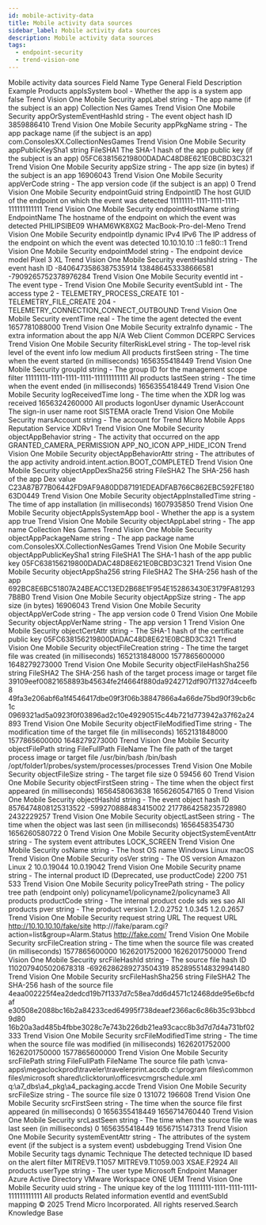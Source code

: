 ```yaml
---
id: mobile-activity-data
title: Mobile activity data sources
sidebar_label: Mobile activity data sources
description: Mobile activity data sources
tags:
  - endpoint-security
  - trend-vision-one
---
```


 Mobile activity data sources Field Name Type General Field Description Example Products appIsSystem bool - Whether the app is a system app false Trend Vision One Mobile Security appLabel string - The app name (if the subject is an app) Collection Nes Games Trend Vision One Mobile Security appOrSystemEventHashId string - The event object hash ID 3859886410 Trend Vision One Mobile Security appPkgName string - The app package name (if the subject is an app) com.ConsolesXX.CollectionNesGames Trend Vision One Mobile Security appPublicKeySha1 string FileSHA1 The SHA-1 hash of the app public key (if the subject is an app) 05FC638156219800DADAC48D8E621E0BCBD3C321 Trend Vision One Mobile Security appSize string - The app size (in bytes) if the subject is an app 16906043 Trend Vision One Mobile Security appVerCode string - The app version code (if the subject is an app) 0 Trend Vision One Mobile Security endpointGuid string EndpointID The host GUID of the endpoint on which the event was detected 11111111-1111-1111-1111-111111111111 Trend Vision One Mobile Security endpointHostName string EndpointName The hostname of the endpoint on which the event was detected PHILIPSIBE09 WHAM6WK8XG2 MacBook-Pro-del-Meno Trend Vision One Mobile Security endpointIp dynamic IPv4 IPv6 The IP address of the endpoint on which the event was detected 10.10.10.10 ::1 fe80::1 Trend Vision One Mobile Security endpointModel string - The endpoint device model Pixel 3 XL Trend Vision One Mobile Security eventHashId string - The event hash ID -8406473586387535914 138486453338666581 -7909265752378976284 Trend Vision One Mobile Security eventId int - The event type - Trend Vision One Mobile Security eventSubId int - The access type 2 - TELEMETRY_PROCESS_CREATE 101 - TELEMETRY_FILE_CREATE 204 - TELEMETRY_CONNECTION_CONNECT_OUTBOUND Trend Vision One Mobile Security eventTime real - The time the agent detected the event 1657781088000 Trend Vision One Mobile Security extraInfo dynamic - The extra information about the app N/A Web Client Common DCERPC Services Trend Vision One Mobile Security filterRiskLevel string - The top-level risk level of the event info low medium All products firstSeen string - The time when the event started (in milliseconds) 1656355418449 Trend Vision One Mobile Security groupId string - The group ID for the management scope filter 11111111-1111-1111-1111-111111111111 All products lastSeen string - The time when the event ended (in milliseconds) 1656355418449 Trend Vision One Mobile Security logReceivedTime long - The time when the XDR log was received 1656324260000 All products logonUser dynamic UserAccount The sign-in user name root SISTEMA oracle Trend Vision One Mobile Security marsAccount string - The account for Trend Micro Mobile Apps Reputation Service XDRv1 Trend Vision One Mobile Security objectAppBehavior string - The activity that occurred on the app GRANTED_CAMERA_PERMISSION APP_NO_ICON APP_HIDE_ICON Trend Vision One Mobile Security objectAppBehaviorAttr string - The attributes of the app activity android.intent.action.BOOT_COMPLETED Trend Vision One Mobile Security objectAppDexSha256 string FileSHA2 The SHA-256 hash of the app Dex value C23A87B77B06442FD9AF9A80DD87191EDEADFAB766C862EBC592FE18063D0449 Trend Vision One Mobile Security objectAppInstalledTime string - The time of app installation (in milliseconds) 1607935850 Trend Vision One Mobile Security objectAppIsSystemApp bool - Whether the app is a system app true Trend Vision One Mobile Security objectAppLabel string - The app name Collection Nes Games Trend Vision One Mobile Security objectAppPackageName string - The app package name com.ConsolesXX.CollectionNesGames Trend Vision One Mobile Security objectAppPublicKeySha1 string FileSHA1 The SHA-1 hash of the app public key 05FC638156219800DADAC48D8E621E0BCBD3C321 Trend Vision One Mobile Security objectAppSha256 string FileSHA2 The SHA-256 hash of the app 692BC8E6BC51807A24BEACC13ED2B68E1F954E152863430E3179FA812937B8B0 Trend Vision One Mobile Security objectAppSize string - The app size (in bytes) 16906043 Trend Vision One Mobile Security objectAppVerCode string - The app version code 0 Trend Vision One Mobile Security objectAppVerName string - The app version 1 Trend Vision One Mobile Security objectCertAttr string - The SHA-1 hash of the certificate public key 05FC638156219800DADAC48D8E621E0BCBD3C321 Trend Vision One Mobile Security objectFileCreation string - The time the target file was created (in milliseconds) 1652131848000 1577865600000 1648279273000 Trend Vision One Mobile Security objectFileHashSha256 string FileSHA2 The SHA-256 hash of the target process image or target file 39109eef00821658893b45634fe2f4664f880da9242712df907f1327d4ceefb8 49fa3e206abf6a1f4546417dbe09f3f06b38847866a4a66de75bd90f39cb6c1c 0969321ad5a0923f0f03896ad2c10e49290515c44b721d773942a37f62a24893 Trend Vision One Mobile Security objectFileModifiedTime string - The modification time of the target file (in milliseconds) 1652131848000 1577865600000 1648279273000 Trend Vision One Mobile Security objectFilePath string FileFullPath FileName The file path of the target process image or target file /usr/bin/bash /bin/bash /opt/folder1/probes/system/processes/processes Trend Vision One Mobile Security objectFileSize string - The target file size 0 59456 60 Trend Vision One Mobile Security objectFirstSeen string - The time when the object first appeared (in milliseconds) 1656458063638 1656260547165 0 Trend Vision One Mobile Security objectHashId string - The event object hash ID 8576474808125313522 -599270888483415002 2177864258235728980 2432229257 Trend Vision One Mobile Security objectLastSeen string - The time when the object was last seen (in milliseconds) 1656458354730 1656260580722 0 Trend Vision One Mobile Security objectSystemEventAttr string - The system event attributes LOCK_SCREEN Trend Vision One Mobile Security osName string - The host OS name Windows Linux macOS Trend Vision One Mobile Security osVer string - The OS version Amazon Linux 2 10.0.19044 10.0.19042 Trend Vision One Mobile Security pname string - The internal product ID (Deprecated, use productCode) 2200 751 533 Trend Vision One Mobile Security policyTreePath string - The policy tree path (endpoint only) policyname1/policyname2/policyname3 All products productCode string - The internal product code sds xes sao All products pver string - The product version 1.2.0.2752 1.0.345 1.2.0.2657 Trend Vision One Mobile Security request string URL The request URL http://10.10.10.10/fake/site http:///fake/param.cgi?action=list&group=Alarm.Status http://fake.com/ Trend Vision One Mobile Security srcFileCreation string - The time when the source file was created (in milliseconds) 1577865600000 1626201752000 1626201750000 Trend Vision One Mobile Security srcFileHashId string - The source file hash ID 1102079405020678318 -6926286289273504319 8528955148329941480 Trend Vision One Mobile Security srcFileHashSha256 string FileSHA2 The SHA-256 hash of the source file 4eaa002225f4ea2dedcd19b7f1337d7c58ea7dd6d4571c12468dde95e6bcfdaf e30508e2088bc16b2a84233ced64995f738deaef2366ac6c86b35c93bbcd9d80 16b20a3ad485b4fbbe3028c7e743b226db21ea93cacc8b3d7d7d4a731bf02333 Trend Vision One Mobile Security srcFileModifiedTime string - The time when the source file was modified (in milliseconds) 1626201752000 1626201750000 1577865600000 Trend Vision One Mobile Security srcFilePath string FileFullPath FileName The source file path \\cnva-apps\megaclockprod\traveler\travelerprint.accdb c:\program files\common files\microsoft shared\clicktorun\officesvcmgrschedule.xml q:\a7_dbs\a4_pkg\a4_packaging.accde Trend Vision One Mobile Security srcFileSize string - The source file size 0 131072 196608 Trend Vision One Mobile Security srcFirstSeen string - The time when the source file first appeared (in milliseconds) 0 1656355418449 1656714760440 Trend Vision One Mobile Security srcLastSeen string - The time when the source file was last seen (in milliseconds) 0 1656355418449 1656715147313 Trend Vision One Mobile Security systemEventAttr string - The attributes of the system event (if the subject is a system event) usbdebugging Trend Vision One Mobile Security tags dynamic Technique The detected technique ID based on the alert filter MITREV9.T1057 MITREV9.T1059.003 XSAE.F2924 All products userType string - The user type Microsoft Endpoint Manager Azure Active Directory VMware Workspace ONE UEM Trend Vision One Mobile Security uuid string - The unique key of the log 11111111-1111-1111-1111-111111111111 All products Related information eventId and eventSubId mapping © 2025 Trend Micro Incorporated. All rights reserved.Search Knowledge Base